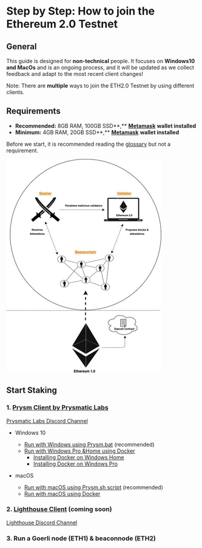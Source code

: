 # Step by Step: How to join the Ethereum 2.0 Testnet

## General

This guide is designed for **non-technical** people. It focuses on **Windows10 and MacOs** and is an ongoing process, and it will be updated as we collect feedback and adapt to the most recent client changes!

Note: There are **multiple** ways to join the ETH2.0 Testnet by using different clients.

## **Requirements** 

* **Recommended:** 8GB RAM, 100GB SSD**,** [**Metamask**](https://metamask.io/) **wallet installed**  
* **Minimum:** 4GB RAM, 20GB SSD**,** [**Metamask**](https://metamask.io/) **wallet installed**

Before we start, it is recommended reading the [glossary](https://kb.beaconcha.in/glossary) but not a requirement.

![](../.gitbook/assets/image%20%2838%29.png)

## Start Staking

### 1. [Prysm Client by Prysmatic Labs](https://prysmaticlabs.com/)

[Prysmatic Labs Discord Channel](https://discord.gg/wJW7Rjk)

* Windows 10
  * [Run with Windows using Prysm.bat](https://kb.beaconcha.in/tutorial-eth2-multiclient/binary-beaconnode-and-validator-1) \(recommended\)   
  * [Run with Windows Pro &Home using Docker](https://kb.beaconcha.in/tutorial-eth2-multiclient/run-beaconnode-and-validator)
    * [Installing Docker on Windows Home](https://kb.beaconcha.in/tutorial-eth2-multiclient/run-beaconnode-and-validator/installdocker)
    * [Installing Docker on Windows Pro](https://kb.beaconcha.in/tutorial-eth2-multiclient/run-beaconnode-and-validator/installingdocker)
* macOS

  * [Run with macOS using Prysm.sh script](https://kb.beaconcha.in/tutorial-eth2-multiclient/run-with-macos-using-prysm.sh) \(recommended\)
  * [Run with macOS using Docker](https://kb.beaconcha.in/tutorial-eth2-multiclient/run-with-macos-using-docker)

### 2. [Lighthouse Client](https://lighthouse.sigmaprime.io/) \(coming soon\)

[Lighthouse Discord Channel](https://discord.gg/8mFMS7G)

### 3. Run a Goerli node \(ETH1\) & beaconnode \(ETH2\)

### 



## 

